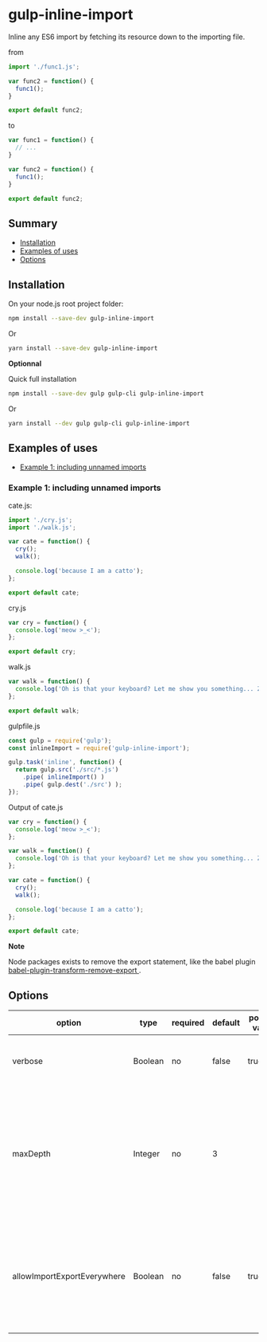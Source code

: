 # gulp-inline-import

Inline any ES6 import by fetching its resource down to the importing file.

from

```javascript
import './func1.js';

var func2 = function() {
  func1();
}

export default func2;
```

to

```javascript
var func1 = function() {
  // ...
}

var func2 = function() {
  func1();
}

export default func2;
```

## Summary

- [Installation](#installation)
- [Examples of uses](#examples-of-uses)
- [Options](#options)

## Installation

On your node.js root project folder:

```bash
npm install --save-dev gulp-inline-import
```
Or

```bash
yarn install --save-dev gulp-inline-import
```

**Optionnal**

Quick full installation

```bash
npm install --save-dev gulp gulp-cli gulp-inline-import
```

Or

```bash
yarn install --dev gulp gulp-cli gulp-inline-import
```

## Examples of uses

- [Example 1: including unnamed imports](#example-1-including-unnamed-imports)

### Example 1: including unnamed imports

cate.js:

```javascript
import './cry.js';
import './walk.js';

var cate = function() {
  cry();
  walk();

  console.log('because I am a catto');
};

export default cate;
```

cry.js

```javascript
var cry = function() {
  console.log('meow >_<');
};

export default cry;
```

walk.js

```javascript
var walk = function() {
  console.log('Oh is that your keyboard? Let me show you something... Zzz...');
};

export default walk;
```

gulpfile.js

```javascript
const gulp = require('gulp');
const inlineImport = require('gulp-inline-import');

gulp.task('inline', function() {
  return gulp.src('./src/*.js')
    .pipe( inlineImport() )
    .pipe( gulp.dest('./src') );
});
```

Output of cate.js

```javascript
var cry = function() {
  console.log('meow >_<');
};

var walk = function() {
  console.log('Oh is that your keyboard? Let me show you something... Zzz...');
};

var cate = function() {
  cry();
  walk();

  console.log('because I am a catto');
};

export default cate;
```

**Note**

Node packages exists to remove the export statement, like the babel plugin [babel-plugin-transform-remove-export
](https://www.npmjs.com/package/babel-plugin-transform-remove-export).

## Options

| option                      | type    | required | default | possible values | description                                                                                                            |
|-----------------------------|---------|----------|---------|-----------------|------------------------------------------------------------------------------------------------------------------------|
| verbose                     | Boolean | no       | false   | true,false      | Enable step by step in-console debug information                                                                       |
| maxDepth                    | Integer | no       | 3       |                 | Number of times the plugin should go deep inside nested import statements. This prevent circular imports for instance. |
| allowImportExportEverywhere | Boolean | no       | false   | true,false      | Let you use import and export statements in the middle of your code instead of strictly at the top or bottom.          |